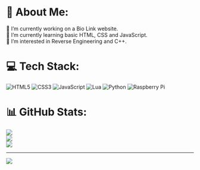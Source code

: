# 💫 About Me:
🔭 I’m currently working on a Bio Link website.<br>🌱 I’m currently learning basic HTML, CSS and JavaScript.<br>👀 I’m interested in Reverse Engineering and C++.


# 💻 Tech Stack:
![HTML5](https://img.shields.io/badge/html5-%23E34F26.svg?style=for-the-badge&logo=html5&logoColor=white) ![CSS3](https://img.shields.io/badge/css3-%231572B6.svg?style=for-the-badge&logo=css3&logoColor=white) ![JavaScript](https://img.shields.io/badge/javascript-%23323330.svg?style=for-the-badge&logo=javascript&logoColor=%23F7DF1E) ![Lua](https://img.shields.io/badge/lua-%232C2D72.svg?style=for-the-badge&logo=lua&logoColor=white) ![Python](https://img.shields.io/badge/python-3670A0?style=for-the-badge&logo=python&logoColor=ffdd54) ![Raspberry Pi](https://img.shields.io/badge/-Raspberry_Pi-C51A4A?style=for-the-badge&logo=Raspberry-Pi)
# 📊 GitHub Stats:
![](https://github-readme-stats.vercel.app/api?username=okayah&theme=dark&hide_border=false&include_all_commits=true&count_private=true)<br/>
![](https://github-readme-streak-stats.herokuapp.com/?user=okayah&theme=dark&hide_border=false)<br/>
![](https://github-readme-stats.vercel.app/api/top-langs/?username=okayah&theme=dark&hide_border=false&include_all_commits=true&count_private=true&layout=compact)

---
![](https://komarev.com/ghpvc/?username=okayah)
